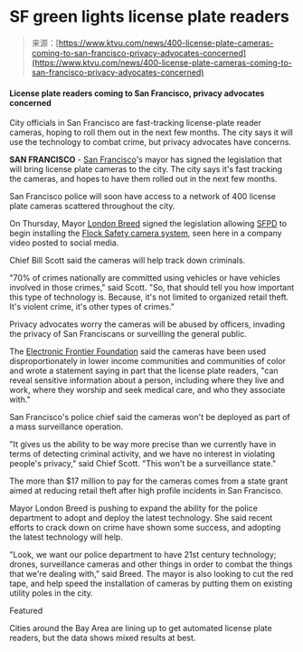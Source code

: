 <!--yml
category: 未分类
date: 2024-05-27 14:56:05
-->

# SF green lights license plate readers

> 来源：[https://www.ktvu.com/news/400-license-plate-cameras-coming-to-san-francisco-privacy-advocates-concerned](https://www.ktvu.com/news/400-license-plate-cameras-coming-to-san-francisco-privacy-advocates-concerned)

#### License plate readers coming to San Francisco, privacy advocates concerned

City officials in San Francisco are fast-tracking license-plate reader cameras, hoping to roll them out in the next few months. The city says it will use the technology to combat crime, but privacy advocates have concerns.

**SAN FRANCISCO** - [San Francisco](https://www.ktvu.com/tag/us/ca/san-francisco)'s mayor has signed the legislation that will bring license plate cameras to the city. The city says it's fast tracking the cameras, and hopes to have them rolled out in the next few months. 

San Francisco police will soon have access to a network of 400 license plate cameras scattered throughout the city.

On Thursday, Mayor [London Breed](https://www.ktvu.com/tag/people/london-breed) signed the legislation allowing [SFPD](https://www.ktvu.com/tag/organization/sfpd) to begin installing the [Flock Safety camera system](https://www.ktvu.com/news/vallejo-police-expand-community-surveillance-with-license-plate-readers), seen here in a company video posted to social media.

Chief Bill Scott said the cameras will help track down criminals. 

"70% of crimes nationally are committed using vehicles or have vehicles involved in those crimes," said Scott. "So, that should tell you how important this type of technology is. Because, it's not limited to organized retail theft. It's violent crime, it's other types of crimes."

Privacy advocates worry the cameras will be abused by officers, invading the privacy of San Franciscans or surveilling the general public. 

The [Electronic Frontier Foundation](https://www.eff.org/) said the cameras have been used disproportionately in lower income communities and communities of color and wrote a statement saying in part that the license plate readers, "can reveal sensitive information about a person, including where they live and work, where they worship and seek medical care, and who they associate with."

San Francisco's police chief said the cameras won't be deployed as part of a mass surveillance operation. 

"It gives us the ability to be way more precise than we currently have in terms of detecting criminal activity, and we have no interest in violating people's privacy," said Chief Scott. "This won't be a surveillance state."

The more than $17 million to pay for the cameras comes from a state grant aimed at reducing retail theft after high profile incidents in San Francisco.

Mayor London Breed is pushing to expand the ability for the police department to adopt and deploy the latest technology. She said recent efforts to crack down on crime have shown some success, and adopting the latest technology will help. 

"Look, we want our police department to have 21st century technology; drones, surveillance cameras and other things in order to combat the things that we're dealing with," said Breed.
The mayor is also looking to cut the red tape, and help speed the installation of cameras by putting them on existing utility poles in the city.

Featured

Cities around the Bay Area are lining up to get automated license plate readers, but the data shows mixed results at best.